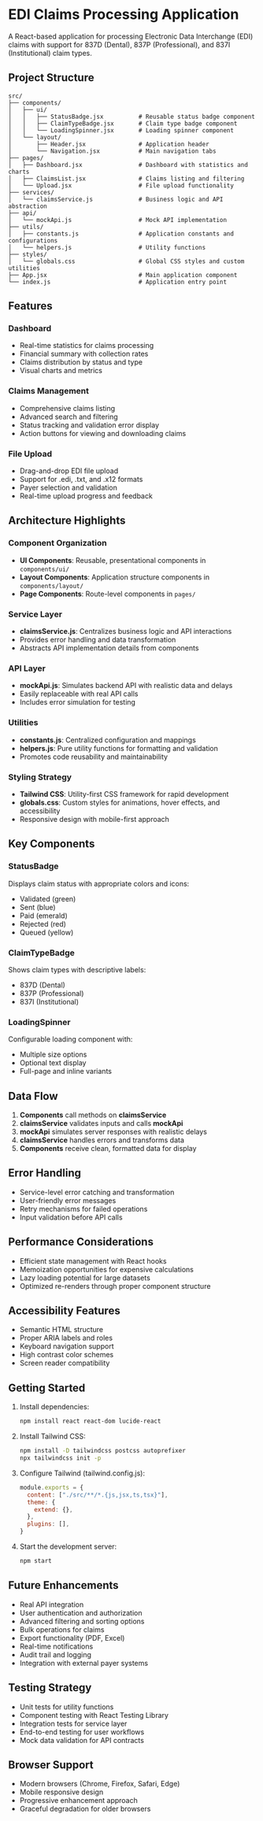 # EDI Claims Processing Application

A React-based application for processing Electronic Data Interchange (EDI) claims with support for 837D (Dental), 837P (Professional), and 837I (Institutional) claim types.

## Project Structure

```
src/
├── components/
│   ├── ui/
│   │   ├── StatusBadge.jsx          # Reusable status badge component
│   │   ├── ClaimTypeBadge.jsx       # Claim type badge component
│   │   └── LoadingSpinner.jsx       # Loading spinner component
│   └── layout/
│       ├── Header.jsx               # Application header
│       └── Navigation.jsx           # Main navigation tabs
├── pages/
│   ├── Dashboard.jsx                # Dashboard with statistics and charts
│   ├── ClaimsList.jsx               # Claims listing and filtering
│   └── Upload.jsx                   # File upload functionality
├── services/
│   └── claimsService.js             # Business logic and API abstraction
├── api/
│   └── mockApi.js                   # Mock API implementation
├── utils/
│   ├── constants.js                 # Application constants and configurations
│   └── helpers.js                   # Utility functions
├── styles/
│   └── globals.css                  # Global CSS styles and custom utilities
├── App.jsx                          # Main application component
└── index.js                         # Application entry point
```

## Features

### Dashboard
- Real-time statistics for claims processing
- Financial summary with collection rates
- Claims distribution by status and type
- Visual charts and metrics

### Claims Management
- Comprehensive claims listing
- Advanced search and filtering
- Status tracking and validation error display
- Action buttons for viewing and downloading claims

### File Upload
- Drag-and-drop EDI file upload
- Support for .edi, .txt, and .x12 formats
- Payer selection and validation
- Real-time upload progress and feedback

## Architecture Highlights

### Component Organization
- **UI Components**: Reusable, presentational components in `components/ui/`
- **Layout Components**: Application structure components in `components/layout/`
- **Page Components**: Route-level components in `pages/`

### Service Layer
- **claimsService.js**: Centralizes business logic and API interactions
- Provides error handling and data transformation
- Abstracts API implementation details from components

### API Layer
- **mockApi.js**: Simulates backend API with realistic data and delays
- Easily replaceable with real API calls
- Includes error simulation for testing

### Utilities
- **constants.js**: Centralized configuration and mappings
- **helpers.js**: Pure utility functions for formatting and validation
- Promotes code reusability and maintainability

### Styling Strategy
- **Tailwind CSS**: Utility-first CSS framework for rapid development
- **globals.css**: Custom styles for animations, hover effects, and accessibility
- Responsive design with mobile-first approach

## Key Components

### StatusBadge
Displays claim status with appropriate colors and icons:
- Validated (green)
- Sent (blue)
- Paid (emerald)
- Rejected (red)
- Queued (yellow)

### ClaimTypeBadge
Shows claim types with descriptive labels:
- 837D (Dental)
- 837P (Professional)
- 837I (Institutional)

### LoadingSpinner
Configurable loading component with:
- Multiple size options
- Optional text display
- Full-page and inline variants

## Data Flow

1. **Components** call methods on **claimsService**
2. **claimsService** validates inputs and calls **mockApi**
3. **mockApi** simulates server responses with realistic delays
4. **claimsService** handles errors and transforms data
5. **Components** receive clean, formatted data for display

## Error Handling

- Service-level error catching and transformation
- User-friendly error messages
- Retry mechanisms for failed operations
- Input validation before API calls

## Performance Considerations

- Efficient state management with React hooks
- Memoization opportunities for expensive calculations
- Lazy loading potential for large datasets
- Optimized re-renders through proper component structure

## Accessibility Features

- Semantic HTML structure
- Proper ARIA labels and roles
- Keyboard navigation support
- High contrast color schemes
- Screen reader compatibility

## Getting Started

1. Install dependencies:
   ```bash
   npm install react react-dom lucide-react
   ```

2. Install Tailwind CSS:
   ```bash
   npm install -D tailwindcss postcss autoprefixer
   npx tailwindcss init -p
   ```

3. Configure Tailwind (tailwind.config.js):
   ```javascript
   module.exports = {
     content: ["./src/**/*.{js,jsx,ts,tsx}"],
     theme: {
       extend: {},
     },
     plugins: [],
   }
   ```

4. Start the development server:
   ```bash
   npm start
   ```

## Future Enhancements

- Real API integration
- User authentication and authorization
- Advanced filtering and sorting options
- Bulk operations for claims
- Export functionality (PDF, Excel)
- Real-time notifications
- Audit trail and logging
- Integration with external payer systems

## Testing Strategy

- Unit tests for utility functions
- Component testing with React Testing Library
- Integration tests for service layer
- End-to-end testing for user workflows
- Mock data validation for API contracts

## Browser Support

- Modern browsers (Chrome, Firefox, Safari, Edge)
- Mobile responsive design
- Progressive enhancement approach
- Graceful degradation for older browsers
